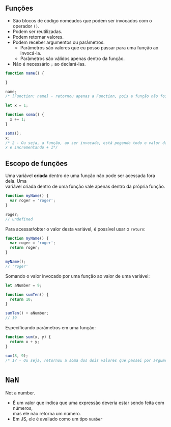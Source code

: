 ## Funções
- São blocos de código nomeados que podem ser invocados com o operador `()`.
- Podem ser reutilizadas.
- Podem retornar valores.
- Podem receber argumentos ou parâmetros.
  - Parâmetros são valores que eu posso passar para uma função ao invocá-la.
  - Parâmetros são válidos apenas dentro da função.
- Não é necessário `;` ao declará-las.

```javascript
function name() {

}

name;
/* [Function: name] - retornou apenas a Function, pois a função não foi invocada */
```

```javascript
let x = 1;

function soma() {
  x += 1;
}

soma();
x;
/* 2 - Ou seja, a função, ao ser invocada, está pegando todo o valor da variável  
x e incrementando + 1*/
```

## Escopo de funções
Uma variável **criada** dentro de uma função não pode ser acessada fora dela. Uma  
variável criada dentro de uma função vale apenas dentro da própria função.

```javascript
function myName() {
  var roger = 'roger';
}

roger;
// undefined
```

Para acessar/obter o valor desta variável, é possível usar o `return`:

```javascript
function myName() {
  var roger = 'roger';
  return roger;
}

myName();
// 'roger'
```

Somando o valor invocado por uma função ao valor de uma variável:

```javascript
let aNumber = 9;

function sumTen() {
  return 10;
}

sumTen() + aNumber;
// 19
```

Especificando parâmetros em uma função:

```javascript
function sum(x, y) {
  return x + y;
}

sum(8, 9);
/* 17 - Ou seja, retornou a soma dos dois valores que passei por argumento */
```

# `NaN`
Not a number.
- É um valor que indica que uma expressão deveria estar sendo feita com números,  
mas ele não retorna um número.
- Em JS, ele é avaliado como um tipo `number`
